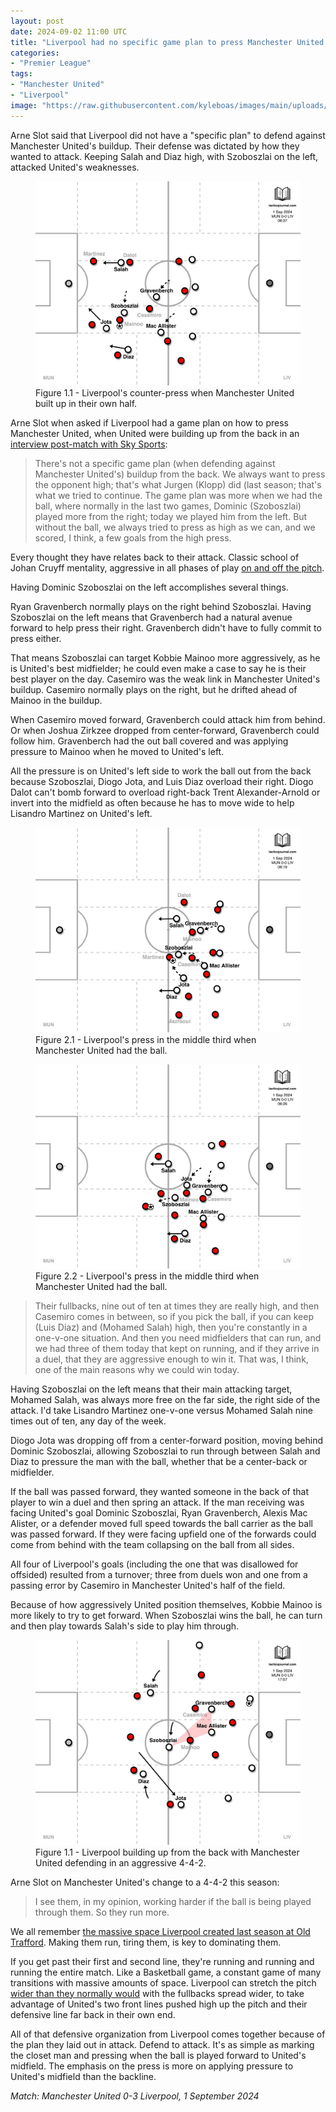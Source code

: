 ```yaml
---
layout: post
date: 2024-09-02 11:00 UTC
title: "Liverpool had no specific game plan to press Manchester United during their build up"
categories:
- "Premier League"
tags:
- "Manchester United"
- "Liverpool"
image: "https://raw.githubusercontent.com/kyleboas/images/main/uploads/2024/09/02/Image-02Sep2024_01:14:54.png"
---
```


Arne Slot said that Liverpool did not have a "specific plan" to defend against Manchester United's buildup. Their defense was dictated by how they wanted to attack. Keeping Salah and Diaz high, with Szoboszlai on the left, attacked United's weaknesses.

<!---more--->

<figure>
    <img src="https://raw.githubusercontent.com/kyleboas/images/main/uploads/2024/09/02/Image-02Sep2024_00:51:54.png">
    <figcaption>Figure 1.1 - Liverpool's counter-press when Manchester United built up in their own half.</figcaption>
</figure>

Arne Slot when asked if Liverpool had a game plan on how to press Manchester United, when United were building up from the back in an [interview post-match with Sky Sports](https://youtu.be/WidGgDnxZy8?si=kIj0rSp7dPif_b9B): 

> There's not a specific game plan (when defending against Manchester United's) buildup from the back. We always want to press the opponent high; that's what Jurgen (Klopp) did (last season; that's what we tried to continue. The game plan was more when we had the ball, where normally in the last two games, Dominic (Szoboszlai) played more from the right; today we played him from the left. But without the ball, we always tried to press as high as we can, and we scored, I think, a few goals from the high press.

Every thought they have relates back to their attack. Classic school of Johan Cruyff mentality, aggressive in all phases of play [on and off the pitch](https://x.com/tacticsjournal/status/1654478076078587904?s=46&t=EwWKBMyY400eGGXYwoRkiw). 

Having Dominic Szoboszlai on the left accomplishes several things. 

Ryan Gravenberch normally plays on the right behind Szoboszlai. Having Szoboszlai on the left means that Gravenberch had a natural avenue forward to help press their right. Gravenberch didn't have to fully commit to press either. 

That means Szoboszlai can target Kobbie Mainoo more aggressively, as he is United's best midfielder; he could even make a case to say he is their best player on the day. Casemiro was the weak link in Manchester United's buildup. Casemiro normally plays on the right, but he drifted ahead of Mainoo in the buildup. 

When Casemiro moved forward, Gravenberch could attack him from behind. Or when Joshua Zirkzee dropped from center-forward, Gravenberch could follow him. Gravenberch had the out ball covered and was applying pressure to Mainoo when he moved to United's left.

All the pressure is on United's left side to work the ball out from the back because Szoboszlai, Diogo Jota, and Luis Diaz overload their right. Diogo Dalot can't bomb forward to overload right-back Trent Alexander-Arnold or invert into the midfield as often because he has to move wide to help Lisandro Martinez on United's left.

<figure>
    <img src="https://raw.githubusercontent.com/kyleboas/images/main/uploads/2024/09/02/Image-02Sep2024_00:51:51.png">
    <figcaption>Figure 2.1 - Liverpool's press in the middle third when Manchester United had the ball.</figcaption>
</figure>
<figure>
    <img src="https://raw.githubusercontent.com/kyleboas/images/main/uploads/2024/09/02/Image-02Sep2024_00:51:53.png">
    <figcaption>Figure 2.2 - Liverpool's press in the middle third when Manchester United had the ball.</figcaption>
</figure>

> Their fullbacks, nine out of ten at times they are really high, and then Casemiro comes in between, so if you pick the ball, if you can keep (Luis Diaz) and (Mohamed Salah) high, then you're constantly in a one-v-one situation. And then you need midfielders that can run, and we had three of them today that kept on running, and if they arrive in a duel, that they are aggressive enough to win it. That was, I think, one of the main reasons why we could win today.

Having Szoboszlai on the left means that their main attacking target, Mohamed Salah, was always more free on the far side, the right side of the attack. I'd take Lisandro Martinez one-v-one versus Mohamed Salah nine times out of ten, any day of the week.

Diogo Jota was dropping off from a center-forward position, moving behind Dominic Szoboszlai, allowing Szoboszlai to run through between Salah and Diaz to pressure the man with the ball, whether that be a center-back or midfielder. 

If the ball was passed forward, they wanted someone in the back of that player to win a duel and then spring an attack. If the man receiving was facing United's goal Dominic Szoboszlai, Ryan Gravenberch, Alexis Mac Alister, or a defender moved full speed towards the ball carrier as the ball was passed forward. If they were facing upfield one of the forwards could come from behind with the team collapsing on the ball from all sides. 

All four of Liverpool's goals (including the one that was disallowed for offsided) resulted from a turnover; three from duels won and one from a passing error by Casemiro in Manchester United's half of the field.

Because of how aggressively United position themselves, Kobbie Mainoo is more likely to try to get forward. When Szoboszlai wins the ball, he can turn and then play towards Salah's side to play him through. 

<figure>
    <img src="https://raw.githubusercontent.com/kyleboas/images/main/uploads/2024/09/02/Image-02Sep2024_00:51:55.png">
    <figcaption>Figure 1.1 - Liverpool building up from the back with Manchester United defending in an aggressive 4-4-2.</figcaption>
</figure>

Arne Slot on Manchester United's change to a 4-4-2 this season:

> I see them, in my opinion, working harder if the ball is being played through them. So they run more.

We all remember [the massive space Liverpool created last season at Old Trafford](https://tacticsjournal.com/2024/03/18/why-did-liverpool-get-this-much-space-in-transition-against-manchester-united/). Making them run, tiring them, is key to dominating them.

If you get past their first and second line, they're running and running and running the entire match. Like a Basketball game, a constant game of many transitions with massive amounts of space. Liverpool can stretch the pitch [wider than they normally would](https://tacticsjournal.com/2024/08/29/the-difference-in-distance-when-liverpools-fullbacks-are-wide-versus-when-they-are-narrow/) with the fullbacks spread wider, to take advantage of United's two front lines pushed high up the pitch and their defensive line far back in their own end. 

All of that defensive organization from Liverpool comes together because of the plan they laid out in attack. Defend to attack. It's as simple as marking the closet man and pressing when the ball is played forward to United's midfield. The emphasis on the press is more on applying pressure to United's midfield than the backline.

*Match: Manchester United 0-3 Liverpool, 1 September 2024*
